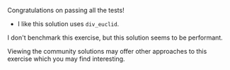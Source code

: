 Congratulations on passing all the tests!

- I like this solution uses `div_euclid`.

I don't benchmark this exercise, but this solution seems to be performant.

Viewing the community solutions may offer other approaches to this exercise
which you may find interesting.
